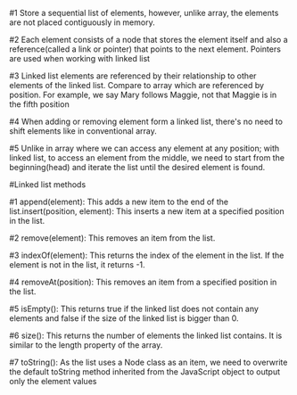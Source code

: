 #1 Store a sequential list of elements, however, unlike array, the elements are not placed contiguously in memory.

#2 Each element consists of a node that stores the element itself and also a reference(called a link or pointer) that points to the next element. Pointers are used when working with linked list

#3 Linked list elements are referenced by their relationship to other elements of the linked list. Compare to array which are referenced by position. For example, we say Mary follows Maggie, not that Maggie is in the fifth position

#4 When adding or removing element form a linked list, there's no need to shift elements like in conventional array.

#5 Unlike in array where we can access any element at any position; with linked list, to access an element from the middle, we need to start from the beginning(head) and iterate the list until the desired element is found.

#Linked list methods

#1 append(element): This adds a new item to the end of the list.insert(position, element): This inserts a new item at a specified position in the list.

#2 remove(element): This removes an item from the list.

#3 indexOf(element): This returns the index of the element in the list. If the element is not in the list, it returns -1.

#4 removeAt(position): This removes an item from a specified position in the list.

#5 isEmpty(): This returns true if the linked list does not contain any elements and false if the size of the linked list is bigger than 0.

#6 size(): This returns the number of elements the linked list contains. It is similar to the length property of the array.

#7 toString(): As the list uses a Node class as an item, we need to overwrite the default toString method inherited from the JavaScript object to output only the element values